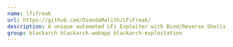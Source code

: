 ```yaml
---
name: lfifreak
url: https://github.com/OsandaMalith/LFiFreak/
description: A unique automated LFi Exploiter with Bind/Reverse Shells.
group: blackarch blackarch-webapp blackarch-exploitation
---
```

